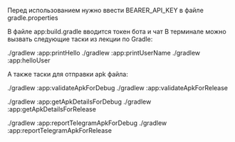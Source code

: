 Перед использованием нужно ввести BEARER_API_KEY в файле gradle.properties

В файле app:build.gradle вводится токен бота и чат
В терминале можно вызвать следующие таски из лекции по Gradle: 

./gradlew :app:printHello
./gradlew :app:printUserName
./gradlew :app:helloUser

А также таски для отправки apk файла:

./gradlew :app:validateApkForDebug
./gradlew :app:validateApkForRelease

./gradlew :app:getApkDetailsForDebug
./gradlew :app:getApkDetailsForRelease

./gradlew :app:reportTelegramApkForDebug
./gradlew :app:reportTelegramApkForRelease